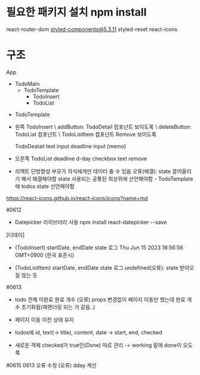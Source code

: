 # 필요한 패키지 설치 npm install
react-router-dom styled-components@5.3.11 styled-reset react-icons

# 구조
App
- TodoMain
  - TodoTemplate
    - TodoInsert
    - TodoList

* TodoTemplate
- 왼쪽
  TodoInsert
  \ addButton: TodoDetail 컴포넌트 보이도록
  \ deleteButton: TodoList 컴포넌트 \ TodoListItem 컴포넌트 Remove 보이도록

  TodoDeatail
  text input
  deadline input
  (memo)

- 오른쪽
  TodoList
    deadline
    d-day
    checkbox
    text
    remove


* 리액트 단방향성 부모가 자식에게만 데이터 줄 수 있음
오류(해결): state 끌어올리기 해서 해결해야함 state 사용되는 공통된 최상위에 선언해야함 - TodoTemplate에 todos state 선언해야함


https://react-icons.github.io/react-icons/icons?name=md

#0612
* Datepicker 라이브러리 사용
npm install react-datepicker --save

[디데이]
- (TodoInsert) startDate, endDate state 로그
Thu Jun 15 2023 18:56:56 GMT+0900 (한국 표준시)

- (TodoListItem) startDate, endDate state 로그
 undefined(오류): state 받아오질 않는 듯

#0613
* todo 전체 미완료 완료 개수
(오류) props 변경없이 페이지 이동만 했는데 완료 개수 초기화됨(재렌더링 되는 거 같음..)

* 페이지 이동 이전 상태 유지
* todos에 id, text(-> title), content, date -> start, end, checked
* 새로운 객체 checked가 true인(Done) 따로 관리 -> working 밑에 done이 오도록

#0615
0613 오류 수정
(오류) dday 계산
